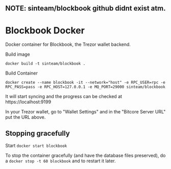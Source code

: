 ## NOTE: sinteam/blockbook github didnt exist atm. 


# Blockbook Docker

Docker container for Blockbook, the Trezor wallet backend.

Build image

```
docker build -t sinteam/blockbook .
```

Build Container

```
docker create --name blockbook -it --network="host" -e RPC_USER=rpc -e RPC_PASS=pass -e RPC_HOST=127.0.0.1 -e MQ_PORT=29000 sinteam/blockbook
```

It will start syncing and the progress can be checked at https://localhost:9199

In your Trezor wallet, go to "Wallet Settings" and in the "Bitcore Server URL" put the URL above.


## Stopping gracefully

Start
```docker start blockbook```

To stop the container gracefully (and have the database files preserved), do a ```docker stop -t 60 blockbook``` and to restart it later.
